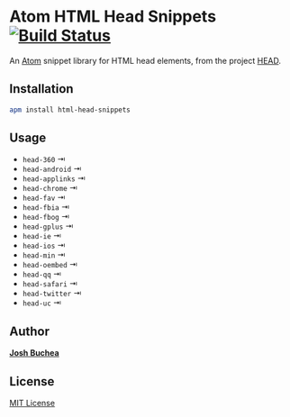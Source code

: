 # Atom HTML Head Snippets [![Build Status](https://travis-ci.org/joshbuchea/atom-html-head-snippets.svg?branch=master)](https://travis-ci.org/webbushka/atom-react-snippets)

An [Atom](https://atom.io/) snippet library for HTML head elements, from the project [HEAD](https://github.com/joshbuchea/HEAD).

## Installation

```sh
apm install html-head-snippets
```

## Usage

- `head-360` ⇥
- `head-android` ⇥
- `head-applinks` ⇥
- `head-chrome` ⇥
- `head-fav` ⇥
- `head-fbia` ⇥
- `head-fbog` ⇥
- `head-gplus` ⇥
- `head-ie` ⇥
- `head-ios` ⇥
- `head-min` ⇥
- `head-oembed` ⇥
- `head-qq` ⇥
- `head-safari` ⇥
- `head-twitter` ⇥
- `head-uc` ⇥

## Author

**[Josh Buchea](http://joshbuchea.com/)**

## License

[MIT License](LICENSE)
